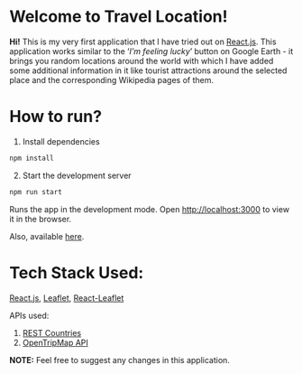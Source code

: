 # Welcome to Travel Location!

**Hi!** This is my very first application that I have tried out on [React.js](https://reactjs.org/tutorial/tutorial.html). This application works similar to the ‘_I’m feeling lucky_’ button on Google Earth - it brings you random locations around the world with which I have added some additional information in it like tourist attractions around the selected place and the corresponding Wikipedia pages of them.


# How to run?

 1. Install dependencies
 
 ```sh 
 npm install
 ```
 
 2. Start the development server
 
 ```sh
 npm run start
 ```

Runs the app in the development mode.
Open [http://localhost:3000](http://localhost:3000) to view it in the browser.

Also, available [here](https://travel-location.herokuapp.com/).


# Tech Stack Used:
[React.js](https://reactjs.org/tutorial/tutorial.html), [Leaflet](https://leafletjs.com/index.html), [React-Leaflet](https://react-leaflet.js.org/)

APIs used: 
1. [REST Countries](https://restcountries.eu/)
2. [OpenTripMap API](https://opentripmap.io/docs)

**NOTE:** Feel free to suggest any changes in this application.
